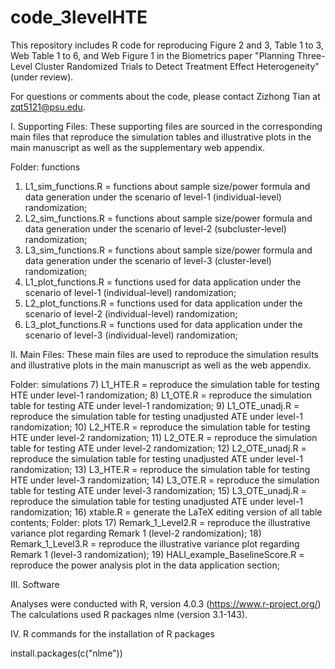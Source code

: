 # code_3levelHTE
This repository includes R code for reproducing Figure 2 and 3, Table 1 to 3, Web Table 1 to 6, and Web Figure 1 in the Biometrics paper "Planning Three-Level Cluster Randomized Trials to Detect Treatment Effect Heterogeneity" (under review).

For questions or comments about the code, please contact Zizhong Tian at <zqt5121@psu.edu>.

I. Supporting Files: These supporting files are sourced in the corresponding main files that reproduce the simulation tables and illustrative plots in the main manuscript as well as the supplementary web appendix.

Folder: functions
1) L1_sim_functions.R = functions about sample size/power formula and data generation under the scenario of level-1 (individual-level) randomization;
2) L2_sim_functions.R = functions about sample size/power formula and data generation under the scenario of level-2 (subcluster-level) randomization;
3) L3_sim_functions.R = functions about sample size/power formula and data generation under the scenario of level-3 (cluster-level) randomization;
4) L1_plot_functions.R = functions used for data application under the scenario of level-1 (individual-level) randomization;
5) L2_plot_functions.R = functions used for data application under the scenario of level-2 (individual-level) randomization;
6) L3_plot_functions.R = functions used for data application under the scenario of level-3 (individual-level) randomization;

II. Main Files: These main files are used to reproduce the simulation results and illustrative plots in the main manuscript as well as the web appendix.

Folder: simulations
7) L1_HTE.R = reproduce the simulation table for testing HTE under level-1 randomization;
8) L1_OTE.R = reproduce the simulation table for testing ATE under level-1 randomization;
9) L1_OTE_unadj.R = reproduce the simulation table for testing unadjusted ATE under level-1 randomization;
10) L2_HTE.R = reproduce the simulation table for testing HTE under level-2 randomization;
11) L2_OTE.R = reproduce the simulation table for testing ATE under level-2 randomization;
12) L2_OTE_unadj.R = reproduce the simulation table for testing unadjusted ATE under level-1 randomization;
13) L3_HTE.R = reproduce the simulation table for testing HTE under level-3 randomization;
14) L3_OTE.R = reproduce the simulation table for testing ATE under level-3 randomization;
15) L3_OTE_unadj.R = reproduce the simulation table for testing unadjusted ATE under level-1 randomization;
16) xtable.R = generate the LaTeX editing version of all table contents;
Folder: plots
17) Remark_1_Level2.R = reproduce the illustrative variance plot regarding Remark 1 (level-2 randomization);
18) Remark_1_Level3.R = reproduce the illustrative variance plot regarding Remark 1 (level-3 randomization);
19) HALI_example_BaselineScore.R = reproduce the power analysis plot in the data application section;

III. Software 

Analyses were conducted with R, version 4.0.3 (https://www.r-project.org/)
The calculations used R packages nlme (version 3.1-143).

IV. R commands for the installation of R packages 

install.packages(c("nlme")) 
